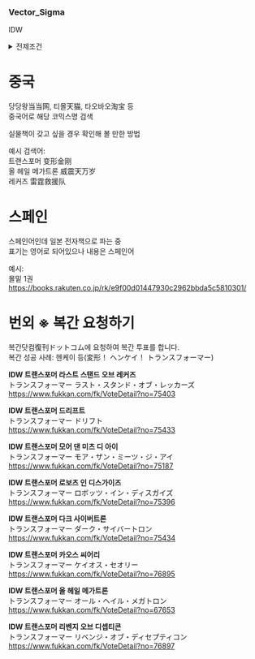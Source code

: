 ### Vector_Sigma
IDW

<details>
<summary>
전제조건
</summary>
프리미엄에 지쳤음<br>
언어가 상관없다면 시도해 볼 만한 방법 <br/>
</details>

# 중국<br/>
당당왕当当网, 티몰天猫, 타오바오淘宝 등<br/>
중국어로 해당 코믹스명 검색<br/>

실물책이 갖고 싶을 경우 확인해 볼 만한 방법<br/>

예시 검색어:<br/>
트랜스포머 变形金刚<br/>
올 헤일 메가트론 威震天万岁<br/>
레커즈 雷霆救援队<br/>

# 스페인<br/>
스페인어인데 일본 전자책으로 파는 중<br/>
표기는 영어로 되어있으나 내용은 스페인어<br/>

예시:<br/>
몰밑 1권 <br/>
https://books.rakuten.co.jp/rk/e9f00d01447930c2962bbda5c5810301/<br/>


# 번외 ※ 복간 요청하기<br/>

복간닷컴復刊ドットコム에 요청하여 복간 투표를 합니다.<br/>
복간 성공 사례: 헨케이 등(変形！ ヘンケイ！ トランスフォーマー)<br/>

**IDW 트랜스포머 라스트 스탠드 오브 레커즈**<br/>
トランスフォーマー ラスト・スタンド・オブ・レッカーズ<br/>
https://www.fukkan.com/fk/VoteDetail?no=75403<br/>

**IDW 트랜스포머 드리프트**<br/>
トランスフォーマー ドリフト<br/>
https://www.fukkan.com/fk/VoteDetail?no=75433<br/>

**IDW 트랜스포머 모어 댄 미츠 디 아이**<br/>
トランスフォーマー モア・ザン・ミーツ・ジ・アイ<br/>
https://www.fukkan.com/fk/VoteDetail?no=75187<br/>

**IDW 트랜스포머 로보츠 인 디스가이즈**<br/>
トランスフォーマー ロボッツ・イン・ディスガイズ<br/>
https://www.fukkan.com/fk/VoteDetail?no=75396<br/>

**IDW 트랜스포머 다크 사이버트론**<br/>
トランスフォーマー ダーク・サイバートロン<br/>
https://www.fukkan.com/fk/VoteDetail?no=75434<br/>

**IDW 트랜스포머 카오스 씨어리**<br/>
トランスフォーマー ケイオス・セオリー<br/>
https://www.fukkan.com/fk/VoteDetail?no=76895<br/>

**IDW 트랜스포머 올 헤일 메가트론**<br/>
トランスフォーマー オール・ヘイル・メガトロン<br/>
https://www.fukkan.com/fk/VoteDetail?no=67653<br/>

**IDW 트랜스포머 리벤지 오브 디셉티콘**<br/>
トランスフォーマー リベンジ・オブ・ディセプティコン<br/>
https://www.fukkan.com/fk/VoteDetail?no=76897<br/>
